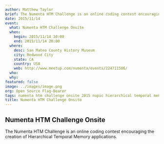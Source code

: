 ```yaml
---
author: Matthew Taylor
brief: The Numenta HTM Challenge is an online coding contest encouraging the creation of Hierarchical Temporal Memory applications.
date: 2015/11/14
event:
  what: Numenta HTM Challenge Onsite
  when:
    begin: 2015/11/14 10:00
    end: 2015/11/14 20:00
  where:
    desc: San Mateo County History Museum
    city: Redwood City
    state: CA
    country: USA
    web: http://www.meetup.com/numenta/events/224711586/
  who:
  why:
featured: false
image: ../images/image.png
org: Open Source Flag-Bearer
tags: numenta htm challenge onsite 2015 nupic hierarchical temporal memory brain neocortex machine learning intelligence
title: Numenta HTM Challenge Onsite
---
```


## Numenta HTM Challenge Onsite

The Numenta HTM Challenge is an online coding contest encouraging the creation
of Hierarchical Temporal Memory applications.
